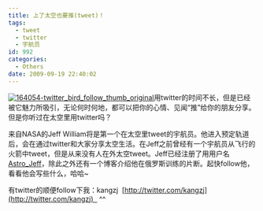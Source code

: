 ```yaml
---
title: 上了太空也要推(tweet)！
tags:
  - tweet
  - twitter
  - 宇航员
id: 992
categories:
  - Others
date: 2009-09-19 22:40:02
---
```


[![164054-twitter_bird_follow_thumb_original](http://kangzj.net/wp-content/uploads/images/200909/tweet_13DB8/164054twitter_bird_follow_thumb_original_thumb.jpg "164054-twitter_bird_follow_thumb_original")](http://kangzj.net/wp-content/uploads/images/200909/tweet_13DB8/164054twitter_bird_follow_thumb_original.jpg)用twitter的时间不长，但是已经被它魅力所吸引，无论何时何地，都可以把你的心情、见闻“推”给你的朋友分享。但是你听过在太空里用twitter吗？

来自NASA的Jeff William将是第一个在太空里tweet的宇航员。他进入预定轨道后，会在通过twitter和大家分享太空生活。在Jeff之前曾经有一个宇航员从飞行的火箭中tweet，但是从来没有人在外太空tweet。Jeff已经注册了用用户名[Astro_Jeff](http://www.twitter.com/Astro_Jeff)，除此之外还有一个博客介绍他在俄罗斯训练的片断。起快follow他，看看他会写些什么，哈哈~

有twitter的顺便follow下我：kangzj  [http://twitter.com/kangzj](http://twitter.com/kangzj)   ^^
